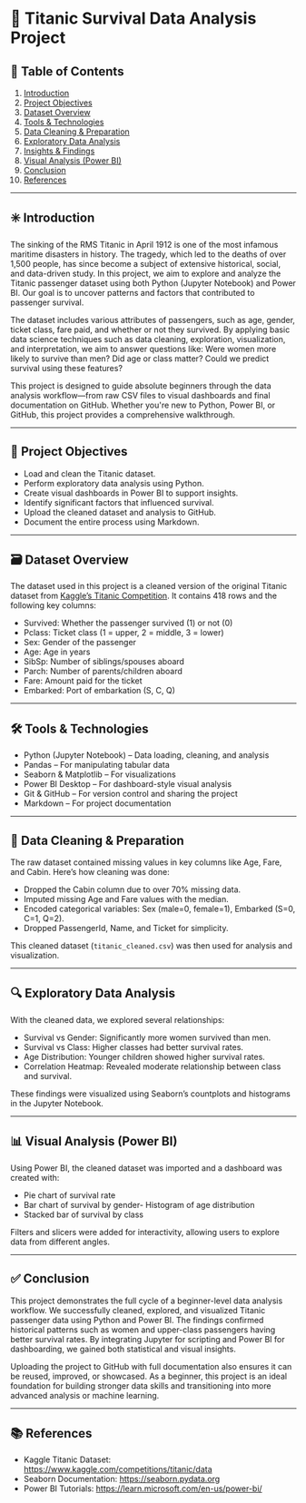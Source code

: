 # 🚢 Titanic Survival Data Analysis Project

## 📘 Table of Contents
1. [Introduction](#introduction)
2. [Project Objectives](#project-objectives)
3. [Dataset Overview](#dataset-overview)
4. [Tools & Technologies](#tools--technologies)
5. [Data Cleaning & Preparation](#data-cleaning--preparation)
6. [Exploratory Data Analysis](#exploratory-data-analysis)
7. [Insights & Findings](#insights--findings)
8. [Visual Analysis (Power BI)](#visual-analysis-power-bi)
9. [Conclusion](#conclusion)
10. [References](#references)

---

## ✳️ Introduction

The sinking of the RMS Titanic in April 1912 is one of the most infamous maritime disasters in history. The tragedy, which led to the deaths of over 1,500 people, has since become a subject of extensive historical, social, and data-driven study. In this project, we aim to explore and analyze the Titanic passenger dataset using both Python (Jupyter Notebook) and Power BI. Our goal is to uncover patterns and factors that contributed to passenger survival.

The dataset includes various attributes of passengers, such as age, gender, ticket class, fare paid, and whether or not they survived. By applying basic data science techniques such as data cleaning, exploration, visualization, and interpretation, we aim to answer questions like: Were women more likely to survive than men? Did age or class matter? Could we predict survival using these features?

This project is designed to guide absolute beginners through the data analysis workflow—from raw CSV files to visual dashboards and final documentation on GitHub. Whether you're new to Python, Power BI, or GitHub, this project provides a comprehensive walkthrough.

---

## 🎯 Project Objectives

- Load and clean the Titanic dataset.
- Perform exploratory data analysis using Python.
- Create visual dashboards in Power BI to support insights.
- Identify significant factors that influenced survival.
- Upload the cleaned dataset and analysis to GitHub.
- Document the entire process using Markdown.

---

## 🗃️ Dataset Overview

The dataset used in this project is a cleaned version of the original Titanic dataset from [Kaggle’s Titanic Competition](https://www.kaggle.com/competitions/titanic/data). It contains 418 rows and the following key columns:

- Survived: Whether the passenger survived (1) or not (0)
- Pclass: Ticket class (1 = upper, 2 = middle, 3 = lower)
- Sex: Gender of the passenger
- Age: Age in years
- SibSp: Number of siblings/spouses aboard
- Parch: Number of parents/children aboard
- Fare: Amount paid for the ticket
- Embarked: Port of embarkation (S, C, Q)

---

## 🛠 Tools & Technologies

- Python (Jupyter Notebook) – Data loading, cleaning, and analysis
- Pandas – For manipulating tabular data
- Seaborn & Matplotlib – For visualizations
- Power BI Desktop – For dashboard-style visual analysis
- Git & GitHub – For version control and sharing the project
- Markdown – For project documentation

---

## 🧹 Data Cleaning & Preparation

The raw dataset contained missing values in key columns like Age, Fare, and Cabin. Here’s how cleaning was done:

- Dropped the Cabin column due to over 70% missing data.
- Imputed missing Age and Fare values with the median.
- Encoded categorical variables: Sex (male=0, female=1), Embarked (S=0, C=1, Q=2).
- Dropped PassengerId, Name, and Ticket for simplicity.

This cleaned dataset (`titanic_cleaned.csv`) was then used for analysis and visualization.

---

## 🔍 Exploratory Data Analysis

With the cleaned data, we explored several relationships:

- Survival vs Gender: Significantly more women survived than men.
- Survival vs Class: Higher classes had better survival rates.
- Age Distribution: Younger children showed higher survival rates.
- Correlation Heatmap: Revealed moderate relationship between class and survival.

These findings were visualized using Seaborn’s countplots and histograms in the Jupyter Notebook.

---

## 📊 Visual Analysis (Power BI)

Using Power BI, the cleaned dataset was imported and a dashboard was created with:

- Pie chart of survival rate
- Bar chart of survival by gender- Histogram of age distribution
- Stacked bar of survival by class

Filters and slicers were added for interactivity, allowing users to explore data from different angles.

---

## ✅ Conclusion

This project demonstrates the full cycle of a beginner-level data analysis workflow. We successfully cleaned, explored, and visualized Titanic passenger data using Python and Power BI. The findings confirmed historical patterns such as women and upper-class passengers having better survival rates. By integrating Jupyter for scripting and Power BI for dashboarding, we gained both statistical and visual insights.

Uploading the project to GitHub with full documentation also ensures it can be reused, improved, or showcased. As a beginner, this project is an ideal foundation for building stronger data skills and transitioning into more advanced analysis or machine learning.

---

## 📚 References

- Kaggle Titanic Dataset: https://www.kaggle.com/competitions/titanic/data
- Seaborn Documentation: https://seaborn.pydata.org
- Power BI Tutorials: https://learn.microsoft.com/en-us/power-bi/

